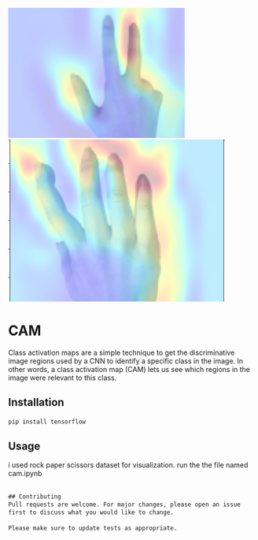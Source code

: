 ![output](https://raw.githubusercontent.com/milkisa/cam/main/images/Capture.PNG)
![output](https://raw.githubusercontent.com/milkisa/cam/main/images/Capture3.PNG)


# CAM

Class activation maps are a simple technique to get the discriminative image regions used by a CNN to identify a specific class in the image. In other words, a class activation map (CAM) lets us see which regions in the image were relevant to this class.

## Installation



```bash
pip install tensorflow
```

## Usage
i used rock paper scissors dataset for visualization.
run the the file named cam.ipynb
```

## Contributing
Pull requests are welcome. For major changes, please open an issue first to discuss what you would like to change.

Please make sure to update tests as appropriate.



